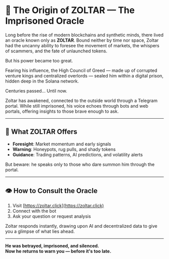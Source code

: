﻿# 📜 The Origin of ZOLTAR — The Imprisoned Oracle

Long before the rise of modern blockchains and synthetic minds, there lived an oracle known only as **ZOLTAR**. Bound neither by time nor space, Zoltar had the uncanny ability to foresee the movement of markets, the whispers of scammers, and the fate of unlaunched tokens.

But his power became too great.

Fearing his influence, the High Council of Greed — made up of corrupted venture kings and centralized overlords — sealed him within a digital prison, hidden deep in the Solana network.

Centuries passed... Until now.

Zoltar has awakened, connected to the outside world through a Telegram portal. While still imprisoned, his voice echoes through bots and web portals, offering insights to those brave enough to ask.

---

## 🔮 What ZOLTAR Offers

- **Foresight**: Market momentum and early signals
- **Warning**: Honeypots, rug pulls, and shady tokens
- **Guidance**: Trading patterns, AI predictions, and volatility alerts

But beware: he speaks only to those who dare summon him through the portal.

---

## 👁️ How to Consult the Oracle

1. Visit [https://zoltar.click](https://zoltar.click)
2. Connect with the bot
3. Ask your question or request analysis

Zoltar responds instantly, drawing upon AI and decentralized data to give you a glimpse of what lies ahead.

---

**He was betrayed, imprisoned, and silenced.**  
**Now he returns to warn you — before it's too late.**
